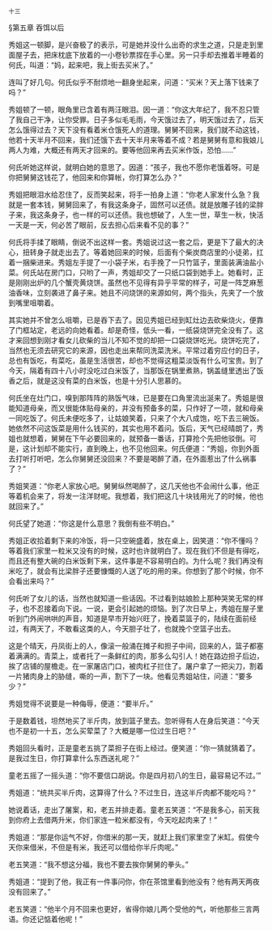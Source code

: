     十三 

   §第五章 吞饵以后

   秀姐这一顿脚，是兴奋极了的表示，可是她并没什么出奇的求生之道，只是走到里面屋子去，把床枕底下放着的一小卷钞票捏在手心里。另一只手却去推着半睡着的何氏，叫道：“妈，起来吧，我上街去买米了。”

   连叫了好几句。何氏似乎不耐烦地一翻身坐起来，问道：“买米？天上落下钱来了吗？”

   秀姐顿了一顿，眼角里已含着有两汪眼泪。因一道：“你这大年纪了，我不忍只管了我自己干净，让你受罪。日子多似毛毛雨，今天饿过去了，明天饿过去了，后天怎么饿得过去？天下没有看着米仓饿死人的道理。舅舅不回来，我们就不动这钱，他若十天半月不回来，我们还饿下去十天半月来等着不成？若是舅舅有意和我娘儿两人为难，大概还有两天才回来的。要等他回来再去买米作饭，恐怕……”

   何氏听她这样说，就明白她的意思了。因道：“孩子，我也不愿你老饿着呀。可是你把舅舅这钱花了，他回来和你算帐，你打算怎么办？”

   秀姐把眼泪水给忍住了，反而笑起来，将手一拍身上道：“你老人家发什么急？我就是一套本钱，舅舅回来了，有我这条身子，固然可以还债。就是放雕子钱的梁胖子来，我这条身子，也一样的可以还债。我也想破了，人生一世，草生一秋，快活一天是一天，何必苦了眼前，反去担心后来看不见的事？”

   何氏将手揉了眼睛，倒说不出这样一套。秀姐说过这一套之后，更是下了最大的决心，扭转身子就走出去了。等着她回来的时候，后面有个柴炭商店里的小徒弟，扛着一捆柴进来。秀姐左手提了一小袋子米，右手挽了一只竹篮子，里面装满油盐小菜。何氏站在房门口，只哟了一声，秀姐却交了一只纸口袋到她手上。她看时，正是刚刚出炉的几个蟹壳黄烧饼。虽然也不见得有异乎平常的样子，可是一阵芝麻葱油香味，立刻袭进了鼻子来。她且不问烧饼的来源如何，两个指头，先夹了一个放到嘴里咀嚼着。

   其实她并不曾怎么咀嚼，已是吞下去了。因见秀姐已经到缸灶边去砍柴烧火，便靠了门框站定，老远的向她看着。却是奇怪，低头一看，一纸袋烧饼完全没有了。这才来回想到刚才看女儿砍柴的当儿不知不觉的却把一口袋烧饼吃光。烧饼吃完了，当然也无须去研究它的来源，因也走出来帮同洗菜洗米。平常过着穷应付的日子，总也有饭吃，有菜吃，虽是生活很苦，却也不觉得这粗菜淡饭有什么可宝贵。到了今天，隔着有四十八小时没吃过白米饭了，当那饭在锅里煮熟，锅盖缝里透出了饭香之后，就是这没有菜的白米饭，也是十分引人思慕的。

   何氏坐在灶门口，嗅到那阵阵的熟饭气味，已是要在口角里流出涎来了。秀姐是很能知道母亲，而又很能体贴母亲的，并没有预备多的菜，只作好了一项，就和母亲一同吃饭了。何氏未便吃多了，让姑娘笑着，只来了个大八成饱，吃下去三碗饭。她依然不问这饭菜是用什么钱买的，其实也用不着问。饭后，天气已经晴朗了，秀姐也就想着，舅舅在下午必要回来的，就预备一番话，打算抢个先把他驳倒。可是，这计划却不能实行，直到晚上，也不见他回来。何氏便道：“秀姐，你到外面去打听打听吧，怎么你舅舅还没回来？不要是喝醉了酒，在外面惹出了什么祸事了？”

   秀姐笑道：“你老人家放心吧。舅舅纵然喝醉了，这几天他也不会闹什么事，他正等着机会来了，将发一注洋财呢。我想着，我们把这几十块钱用光了的时候，他也就回来了。”

   何氏望了她道：“你这是什么意思？我倒有些不明白。”

   秀姐正收拾着剩下来的冷饭，将一只空碗盛着，放在桌上，因笑道：“你不懂吗？等着我们家里一粒米又没有的时候，这时也许就明白了。现在我们不但是有得吃，而且还有整大碗的白米饭剩下来，这件事是不容易明白的。为什么呢？我们再没有米吃了，就会有比梁胖子还要慷慨的人送了吃的用的来。你想到了那个时候，你不会看出来吗？”

   何氏听了女儿的话，当然也就知道一些话因。不过看到姑娘脸上那种哭笑无常的样子，也不忍接着向下说。一说，更会引起她的烦恼。到了次日早上，秀姐在屋子里听到门外闹哄哄的声音，知道是早市开始兴旺了，挽着菜篮子的，陆续在面前经过，有两天了，不敢看这类的人，今天胆子壮了，也就挽个空篮子出去。

   这是个晴天，丹凤街上的人，像滚一般涌在摊子和担子中间，回来的人，篮子都塞着满满的。青菜上，或者托了一条鲜红的肉，那多么勾引人！她在路边担子后边，挨了店铺的屋檐走。在一家屠店门口，被肉杠子拦住了。屠户拿了一把尖刀，割着一片猪肉身上的胁缝，嘶的一声，割下了一块。他看见秀姐站住，问道：“要多少？”

   秀姐觉得不说要是一种侮辱，便道：“要半斤。”

   于是数着钱，坦然地买了半斤肉，放到篮子里去。忽听得有人在身后笑道：“今天也不是初一十五，怎么买荤菜了？大概是哪一位过生日吧？”

   秀姐回头看时，正是童老五挑了菜担子在街上经过。便笑道：“你一猜就猜着了。是我过生日，你打算拿什么东西送礼呢？”

   童老五摇了一摇头道：“你不要信口胡说。你是四月初八的生日，最容易记不过。’”

   秀姐道：“统共买半斤肉，这算得了什么？不过生日，连这半斤肉都不能吃吗？”

   她说着话，走出了屠案，和，老五并排走着。童老五笑道：“不是我多心，前天我到你府上去借两升米，你们家连一粒米都没有，今天吃起肉来了！”

   秀姐道：“那是你运气不好，你借米的那一天，就赶上我们家里空了米缸。假使今天你来借米，不但是有米，我还可以借给你半斤肉呢。”

   老五笑道：“我不想这分福，我也不要去挨你舅舅的拳头。”

   秀姐道：“提到了他，我正有一件事问你，你在茶馆里看到他没有？他有两天两夜没有回来了。”

   老五笑道：“他半个月不回来也更好，省得你娘儿两个受他的气，听他那些三言两语。你还记惦着他呢！”

